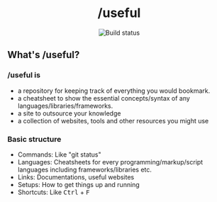 <h1 align="center">/useful</h1>

<p align="center">
    <a><img src="https://github.com/tbtuan/useful/workflows/build/badge.svg" alt="Build status"></a>
</p>

## What's /useful?

### /useful is

- a repository for keeping track of everything you would bookmark.
- a cheatsheet to show the essential concepts/syntax of any languages/libraries/frameworks.
- a site to outsource your knowledge
- a collection of websites, tools and other resources you might use

### Basic structure
- Commands: Like "git status"
- Languages: Cheatsheets for every programming/markup/script languages including frameworks/libraries etc.
- Links: Documentations, useful websites
- Setups: How to get things up and running
- Shortcuts: Like <kbd>Ctrl</kbd> + <kbd>F</kbd>
